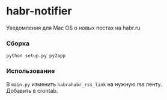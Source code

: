 # habr-notifier
Уведомления для Mac OS о новых постах на habr.ru

### Сборка
``python setup.py py2app``

### Использование
В `main.py` изменить `habrahabr_rss_link` на нужную rss ленту.  
Добавить в crontab.
